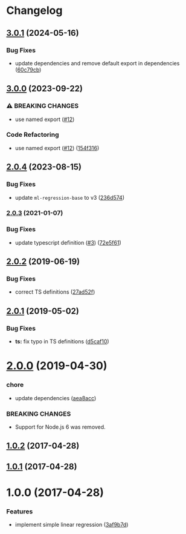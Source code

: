 # Changelog

## [3.0.1](https://github.com/mljs/regression-simple-linear/compare/v3.0.0...v3.0.1) (2024-05-16)


### Bug Fixes

* update dependencies and remove default export in dependencies ([60c79cb](https://github.com/mljs/regression-simple-linear/commit/60c79cbc74cd1cc76d9d3c38aca535a69be8c194))

## [3.0.0](https://github.com/mljs/regression-simple-linear/compare/v2.0.4...v3.0.0) (2023-09-22)


### ⚠ BREAKING CHANGES

* use named export ([#12](https://github.com/mljs/regression-simple-linear/issues/12))

### Code Refactoring

* use named export ([#12](https://github.com/mljs/regression-simple-linear/issues/12)) ([154f316](https://github.com/mljs/regression-simple-linear/commit/154f3162ec54233c77f56c4fe4c783ddb9fcb1f1))

## [2.0.4](https://github.com/mljs/regression-simple-linear/compare/v2.0.3...v2.0.4) (2023-08-15)


### Bug Fixes

* update `ml-regression-base` to v3 ([236d574](https://github.com/mljs/regression-simple-linear/commit/236d574927ee40eab233b83aee383cf1bb7c404d))

### [2.0.3](https://github.com/mljs/regression-simple-linear/compare/v2.0.2...v2.0.3) (2021-01-07)


### Bug Fixes

* update typescript definition ([#3](https://github.com/mljs/regression-simple-linear/issues/3)) ([72e5f61](https://github.com/mljs/regression-simple-linear/commit/72e5f6148a8b4bdaf378272b724a05d65b01763c))

## [2.0.2](https://github.com/mljs/regression-simple-linear/compare/v2.0.1...v2.0.2) (2019-06-19)


### Bug Fixes

* correct TS definitions ([27ad52f](https://github.com/mljs/regression-simple-linear/commit/27ad52f))



## [2.0.1](https://github.com/mljs/regression-simple-linear/compare/v2.0.0...v2.0.1) (2019-05-02)


### Bug Fixes

* **ts:** fix typo in TS definitions ([d5caf10](https://github.com/mljs/regression-simple-linear/commit/d5caf10))



# [2.0.0](https://github.com/mljs/regression-simple-linear/compare/v1.0.2...v2.0.0) (2019-04-30)


### chore

* update dependencies ([aea8acc](https://github.com/mljs/regression-simple-linear/commit/aea8acc))


### BREAKING CHANGES

* Support for Node.js 6 was removed.



<a name="1.0.2"></a>
## [1.0.2](https://github.com/mljs/regression-simple-linear/compare/v1.0.1...v1.0.2) (2017-04-28)



<a name="1.0.1"></a>
## [1.0.1](https://github.com/mljs/regression-simple-linear/compare/v1.0.0...v1.0.1) (2017-04-28)



<a name="1.0.0"></a>
# 1.0.0 (2017-04-28)


### Features

* implement simple linear regression ([3af9b7d](https://github.com/mljs/regression-simple-linear/commit/3af9b7d))
